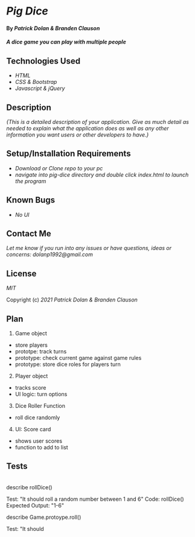 # _Pig Dice_

#### By _**Patrick Dolan & Branden Clauson**_

#### _A dice game you can play with multiple people_

## Technologies Used

* _HTML_
* _CSS & Bootstrap_
* _Javascript & jQuery_

## Description

_{This is a detailed description of your application. Give as much detail as needed to explain what the application does as well as any other information you want users or other developers to have.}_

## Setup/Installation Requirements

* _Download or Clone repo to your pc_
* _navigate into pig-dice directory and double click index.html to launch the program_

## Known Bugs

* _No UI_

## Contact Me

_Let me know if you run into any issues or have questions, ideas or concerns:_
_dolanp1992@gmail.com_

## License

_MIT_

Copyright (c) _2021_ _Patrick Dolan & Branden Clauson_

## Plan

1. Game object
- store players
- prototpe: track turns
- prototype: check current game against game rules
- prototype: store dice roles for players turn
2. Player object
- tracks score 
- UI logic: turn options
3. Dice Roller Function
- roll dice randomly
4. UI: Score card
- shows user scores
- function to add to list

## Tests 
<br>
describe rollDice()

Test: "It should roll a random number between 1 and 6"
Code:
rollDice()
Expected Output: "1-6"

describe Game.protoype.roll()

Test: "It should 